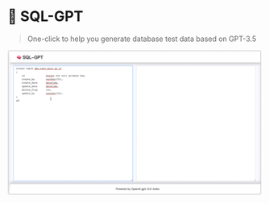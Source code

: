 # 🧠 SQL-GPT
> One-click to help you generate database test data based on GPT-3.5

![demo](https://github.com/NUISTGY/SQL-GPT/raw/main/demo.gif)
